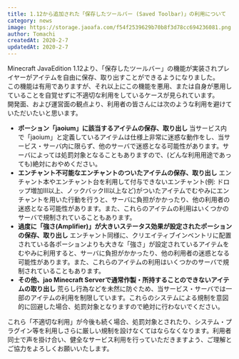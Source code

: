 ```yaml
---
title: 1.12から追加された「保存したツールバー (Saved Toolbar)」の利用について
category: news
image: https://storage.jaoafa.com/f54f2539629b70b8f3d78cc694236081.png
author: Tomachi
createdAt: 2020-2-7
updatedAt: 2020-2-7
---
```


Minecraft JavaEdition 1.12より、「保存したツールバー」の機能が実装されプレイヤーがアイテムを自由に保存、取り出すことができるようになりました。  
この機能は有用でありますが、それ以上にこの機能を悪用、または自身が悪用していることを自覚せずに不適切な利用をしているケースが見られています。  
開発面、および運営面の観点より、利用者の皆さんには次のような利用を避けていただいたいと思います。

- **ポーション「jaoium」に該当するアイテムの保存、取り出し**
  当サービス内で「jaoium」と定義しているアイテムは仕様上非常に迷惑な動作をし、当サービス・サーバ内に限らず、他のサーバで迷惑となる可能性があります。サーバによっては処罰対象となることもありますので、(どんな利用用途であっても)絶対におやめください。
- **エンチャント不可能なエンチャントのついたアイテムの保存、取り出し**
  エンチャント本やエンチャント台を利用して付与できないエンチャント(例: ドロップ増加Ⅲ以上、ノックバックⅢ以上など)がついたアイテムでむやみにエンチャントを用いた行動を行うと、サーバに負担がかかったり、他の利用者の迷惑となる可能性があります。また、これらのアイテムの利用はいくつかのサーバで規制されていることもあります。
- **過度に「強さ(Amplifier)」が大きいステータス効果が設定されたポーションの保存、取り出し**
  エンチャント同様に、クリエイティブインベントリに配置されている各ポーションよりも大きな「強さ」が設定されているアイテムをむやみに利用すると、サーバに負担がかかったり、他の利用者の迷惑となる可能性があります。また、これらのアイテムの利用はいくつかのサーバで規制されていることもあります。
- **その他、jao Minecraft Serverで通常作製・所持することのできないアイテムの取り出し**
  荒らし行為などを未然に防ぐため、当サービス・サーバでは一部のアイテムの利用を制限しています。これらのシステムによる規制を意図的に回避した場合、処罰対象となりますので絶対に行わないでください。

これら「不適切な利用」が今後も続く場合、処罰対象とされたり、システム・プラグイン等を利用しさらに厳しい規制を設けなくてはならなくなります。利用者同士で声を掛け合い、健全なサービス利用を行っていただきますよう、ご理解とご協力をよろしくお願いいたします。
